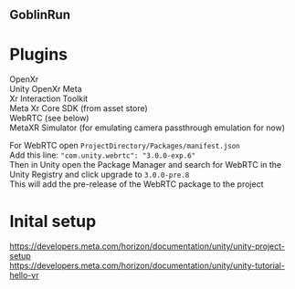 ## GoblinRun

# Plugins  
OpenXr<br>
Unity OpenXr Meta<br>
Xr Interaction Toolkit<br>
Meta Xr Core SDK (from asset store)<br>
WebRTC (see below)<br>
MetaXR Simulator (for emulating camera passthrough emulation for now)<br>

For WebRTC open `ProjectDirectory/Packages/manifest.json`<br>
Add this line: `"com.unity.webrtc": "3.0.0-exp.6"`<br>
Then in Unity open the Package Manager and search for WebRTC in the Unity Registry and click upgrade to `3.0.0-pre.8`<br>
This will add the pre-release of the WebRTC package to the project <br>

# Inital setup
https://developers.meta.com/horizon/documentation/unity/unity-project-setup <br>
https://developers.meta.com/horizon/documentation/unity/unity-tutorial-hello-vr <br>  
